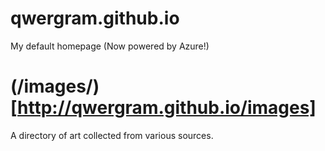 # qwergram.github.io
My default homepage (Now powered by Azure!)

# (/images/)[http://qwergram.github.io/images]
A directory of art collected from various sources.
